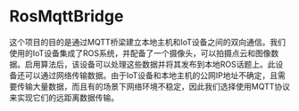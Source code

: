 # RosMqttBridge

这个项目的目的是通过MQTT桥梁建立本地主机和IoT设备之间的双向通信。我们使用的IoT设备集成了ROS系统，并配备了一个摄像头，可以拍摄点云和图像数据。启用算法后，该设备可以处理这些数据并将其发布到本地ROS话题上。此设备还可以通过网络传输数据。由于IoT设备和本地主机的公网IP地址不确定，且需要传输大量数据，而且有的场景下网络环境不稳定，因此我们选择使用MQTT协议来实现它们的远距离数据传输。